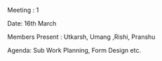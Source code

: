 Meeting : 1

Date: 16th March

Members Present : Utkarsh, Umang ,Rishi, Pranshu

Agenda: Sub Work Planning, Form Design etc.